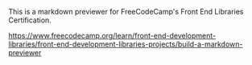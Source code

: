 This is a markdown previewer for FreeCodeCamp's Front End Libraries Certification.

https://www.freecodecamp.org/learn/front-end-development-libraries/front-end-development-libraries-projects/build-a-markdown-previewer

